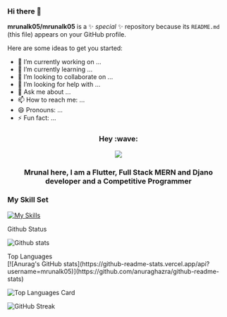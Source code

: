 ### Hi there 👋


**mrunalk05/mrunalk05** is a ✨ _special_ ✨ repository because its `README.md` (this file) appears on your GitHub profile.

Here are some ideas to get you started:

- 🔭 I’m currently working on ...
- 🌱 I’m currently learning ...
- 👯 I’m looking to collaborate on ...
- 🤔 I’m looking for help with ...
- 💬 Ask me about ...
- 📫 How to reach me: ...
- 😄 Pronouns: ...
- ⚡ Fun fact: ...

<h3 align="center">Hey :wave: </h3>
<div  id="header" align="center"><img src="https://media.giphy.com/media/v1.Y2lkPTc5MGI3NjExNDJjODFhNWIzNmU1Y2NhOWE4MWMyZDRhYWY4MWNkOTdhNmE0NWZlMSZjdD1n/2IudUHdI075HL02Pkk/giphy.gif"></div>
<div id="header" align="center">
  <h3>Mrunal here, I am a Flutter, Full Stack MERN and Djano developer and a Competitive Programmer</h3>
</div>
</n>
<div><h3>My Skill Set</h3></div>

 [![My Skills](https://skillicons.dev/icons?i=cpp,html,nodejs,express,react,flutter,django,mongodb,linux,mysql,github,vscode,postman,firebase,docker)](https://skillicons.dev)

  
  <div>Github Status</div>
  
   ![Github stats](https://github-readme-stats.vercel.app/api?username=mrunalk05&theme=highcontrast&show_icons=true&count_private=true)
  
<div> Top Languages</div>
[![Anurag's GitHub stats](https://github-readme-stats.vercel.app/api?username=mrunalk05)](https://github.com/anuraghazra/github-readme-stats)


  ![Top Languages Card](https://github-readme-stats.vercel.app/api/top-langs/?username=mrunalk05&layout=compact)
 

![GitHub Streak](https://github-readme-streak-stats.herokuapp.com?user=mrunalk05&theme=cobalt&date_format=j%20M%5B%20Y%5D&background=000000&border=7536B2&stroke=9243DD&ring=89502D&fire=FF9554&currStreakNum=D280FF&sideNums=BC52FF&currStreakLabel=64EAE2&sideLabels=48A8A2&dates=A42EE5)

